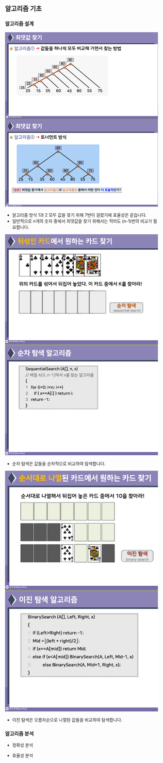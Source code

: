 ## 알고리즘 기초

### 알고리즘 설계

![최댓값 찾기](./images/%EC%B5%9C%EB%8C%93%EA%B0%92_%EC%B0%BE%EA%B8%B0.png)

- 알고리즘 방식 1과 2 모두 값을 찾기 위해 7번이 걸렸기에 효율성은 같습니다.
- 일반적으로 n개의 숫자 중에서 최댓값을 찾기 위해서는 적어도 (n-1)번의 비교가 필요합니다.

![순차 탐색](./images/%EC%88%9C%EC%B0%A8_%ED%83%90%EC%83%89.png)

- 순차 탐색은 값들을 순차적으로 비교하여 탐색합니다.

![이진 탐색](./images/%EC%9D%B4%EC%A7%84_%ED%83%90%EC%83%89.png)

- 이진 탐색은 오름차순으로 나열된 값들을 비교하여 탐색합니다.

### 알고리즘 분석

- 정확성 분석

- 효율성 분석
